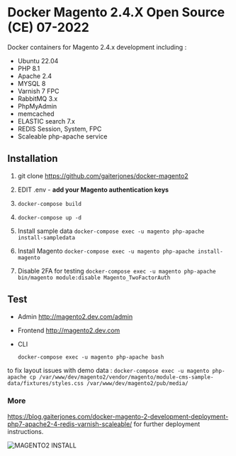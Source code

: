 
# Docker Magento 2.4.X Open Source (CE) 07-2022

Docker containers for Magento 2.4.x development including :

  - Ubuntu 22.04
  - PHP 8.1
  - Apache 2.4
  - MYSQL 8
  - Varnish 7 FPC  
  - RabbitMQ 3.x
  - PhpMyAdmin
  - memcached
  - ELASTIC search 7.x
  - REDIS Session, System, FPC
  - Scaleable php-apache service

## Installation

1. git clone https://github.com/gaiterjones/docker-magento2  
2. EDIT .env - **add your Magento authentication keys**  
3. `docker-compose build`
4. `docker-compose up -d`   
5. Install sample data
`docker-compose exec -u magento php-apache install-sampledata`

6. Install Magento
`docker-compose exec -u magento php-apache install-magento`

7. Disable 2FA for testing
`docker-compose exec -u magento php-apache bin/magento module:disable Magento_TwoFactorAuth`

## Test

 - Admin
http://magento2.dev.com/admin  
 - Frontend
http://magento2.dev.com   
 - CLI


    `docker-compose exec -u magento php-apache bash`

to fix layout issues with demo data : `docker-compose exec -u magento php-apache cp /var/www/dev/magento2/vendor/magento/module-cms-sample-data/fixtures/styles.css /var/www/dev/magento2/pub/media/`
### More

https://blog.gaiterjones.com/docker-magento-2-development-deployment-php7-apache2-4-redis-varnish-scaleable/ for further deployment instructions.

![MAGENTO2 INSTALL](https://blog.gaiterjones.com/dropbox/docker-install-magento240.gif)
